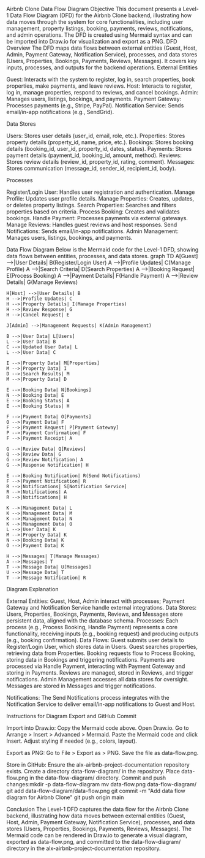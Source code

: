 Airbnb Clone Data Flow Diagram
Objective
This document presents a Level-1 Data Flow Diagram (DFD) for the Airbnb Clone backend, illustrating how data moves through the system for core functionalities, including user management, property listings, booking, payments, reviews, notifications, and admin operations. The DFD is created using Mermaid syntax and can be imported into Draw.io for visualization and export as a PNG.
DFD Overview
The DFD maps data flows between external entities (Guest, Host, Admin, Payment Gateway, Notification Service), processes, and data stores (Users, Properties, Bookings, Payments, Reviews, Messages). It covers key inputs, processes, and outputs for the backend operations.
External Entities

Guest: Interacts with the system to register, log in, search properties, book properties, make payments, and leave reviews.
Host: Interacts to register, log in, manage properties, respond to reviews, and cancel bookings.
Admin: Manages users, listings, bookings, and payments.
Payment Gateway: Processes payments (e.g., Stripe, PayPal).
Notification Service: Sends email/in-app notifications (e.g., SendGrid).

Data Stores

Users: Stores user details (user_id, email, role, etc.).
Properties: Stores property details (property_id, name, price, etc.).
Bookings: Stores booking details (booking_id, user_id, property_id, dates, status).
Payments: Stores payment details (payment_id, booking_id, amount, method).
Reviews: Stores review details (review_id, property_id, rating, comment).
Messages: Stores communication (message_id, sender_id, recipient_id, body).

Processes

Register/Login User: Handles user registration and authentication.
Manage Profile: Updates user profile details.
Manage Properties: Creates, updates, or deletes property listings.
Search Properties: Searches and filters properties based on criteria.
Process Booking: Creates and validates bookings.
Handle Payment: Processes payments via external gateways.
Manage Reviews: Handles guest reviews and host responses.
Send Notifications: Sends email/in-app notifications.
Admin Management: Manages users, listings, bookings, and payments.

Data Flow Diagram
Below is the Mermaid code for the Level-1 DFD, showing data flows between entities, processes, and data stores.
graph TD
    A[Guest] -->|User Details| B(Register/Login User)
    A -->|Profile Updates| C(Manage Profile)
    A -->|Search Criteria| D(Search Properties)
    A -->|Booking Request| E(Process Booking)
    A -->|Payment Details| F(Handle Payment)
    A -->|Review Details| G(Manage Reviews)

    H[Host] -->|User Details| B
    H -->|Profile Updates| C
    H -->|Property Details| I(Manage Properties)
    H -->|Review Response| G
    H -->|Cancel Request| E

    J[Admin] -->|Management Requests| K(Admin Management)

    B -->|User Data| L[Users]
    L -->|User Data| B
    C -->|Updated User Data| L
    L -->|User Data| C

    I -->|Property Data| M[Properties]
    M -->|Property Data| I
    D -->|Search Results| M
    M -->|Property Data| D

    E -->|Booking Data| N[Bookings]
    N -->|Booking Data| E
    E -->|Booking Status| A
    E -->|Booking Status| H

    F -->|Payment Data| O[Payments]
    O -->|Payment Data| F
    F -->|Payment Request| P[Payment Gateway]
    P -->|Payment Confirmation| F
    F -->|Payment Receipt| A

    G -->|Review Data| Q[Reviews]
    Q -->|Review Data| G
    G -->|Review Notification| A
    G -->|Response Notification| H

    E -->|Booking Notification| R(Send Notifications)
    F -->|Payment Notification| R
    R -->|Notifications| S[Notification Service]
    R -->|Notifications| A
    R -->|Notifications| H

    K -->|Management Data| L
    K -->|Management Data| M
    K -->|Management Data| N
    K -->|Management Data| O
    L -->|User Data| K
    M -->|Property Data| K
    N -->|Booking Data| K
    O -->|Payment Data| K

    H -->|Messages| T(Manage Messages)
    A -->|Messages| T
    T -->|Message Data| U[Messages]
    U -->|Message Data| T
    T -->|Message Notification| R

Diagram Explanation

External Entities: Guest, Host, Admin interact with processes; Payment Gateway and Notification Service handle external integrations.
Data Stores: Users, Properties, Bookings, Payments, Reviews, and Messages store persistent data, aligned with the database schema.
Processes: Each process (e.g., Process Booking, Handle Payment) represents a core functionality, receiving inputs (e.g., booking request) and producing outputs (e.g., booking confirmation).
Data Flows:
Guest submits user details to Register/Login User, which stores data in Users.
Guest searches properties, retrieving data from Properties.
Booking requests flow to Process Booking, storing data in Bookings and triggering notifications.
Payments are processed via Handle Payment, interacting with Payment Gateway and storing in Payments.
Reviews are managed, stored in Reviews, and trigger notifications.
Admin Management accesses all data stores for oversight.
Messages are stored in Messages and trigger notifications.


Notifications: The Send Notifications process integrates with the Notification Service to deliver email/in-app notifications to Guest and Host.

Instructions for Diagram Export and GitHub Commit

Import into Draw.io:
Copy the Mermaid code above.
Open Draw.io.
Go to Arrange > Insert > Advanced > Mermaid.
Paste the Mermaid code and click Insert.
Adjust styling if needed (e.g., colors, layout).


Export as PNG:
Go to File > Export as > PNG.
Save the file as data-flow.png.


Store in GitHub:
Ensure the alx-airbnb-project-documentation repository exists.
Create a directory data-flow-diagram/ in the repository.
Place data-flow.png in the data-flow-diagram/ directory.
Commit and push changes:mkdir -p data-flow-diagram
mv data-flow.png data-flow-diagram/
git add data-flow-diagram/data-flow.png
git commit -m "Add data flow diagram for Airbnb Clone"
git push origin main





Conclusion
The Level-1 DFD captures the data flow for the Airbnb Clone backend, illustrating how data moves between external entities (Guest, Host, Admin, Payment Gateway, Notification Service), processes, and data stores (Users, Properties, Bookings, Payments, Reviews, Messages). The Mermaid code can be rendered in Draw.io to generate a visual diagram, exported as data-flow.png, and committed to the data-flow-diagram/ directory in the alx-airbnb-project-documentation repository.
